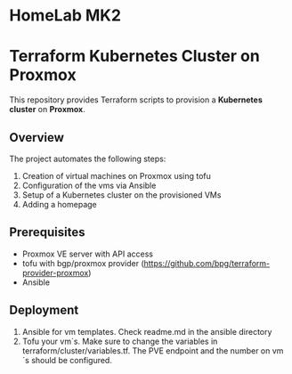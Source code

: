 # HomeLab MK2

# Terraform Kubernetes Cluster on Proxmox

This repository provides Terraform scripts to provision a **Kubernetes cluster** on **Proxmox**.

## Overview
The project automates the following steps:
1. Creation of virtual machines on Proxmox using tofu
2. Configuration of the vms via Ansible
4. Setup of a Kubernetes cluster on the provisioned VMs
6. Adding a homepage

## Prerequisites
- Proxmox VE server with API access
- tofu with bgp/proxmox provider (https://github.com/bpg/terraform-provider-proxmox)
- Ansible

## Deployment
1. Ansible for vm templates. Check readme.md in the ansible directory
2. Tofu your vm´s. Make sure to change the variables in terraform/cluster/variables.tf. The PVE endpoint and the number on vm´s should be configured.